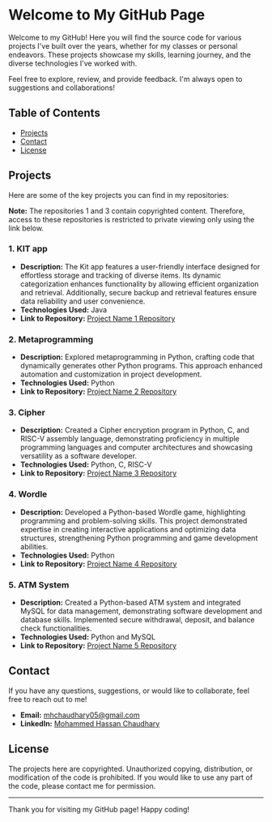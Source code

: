 # Welcome to My GitHub Page

Welcome to my GitHub! Here you will find the source code for various projects I've built over the years, whether for my classes or personal endeavors. These projects showcase my skills, learning journey, and the diverse technologies I've worked with.

Feel free to explore, review, and provide feedback. I'm always open to suggestions and collaborations!

## Table of Contents

- [Projects](#projects)
- [Contact](#contact)
- [License](#license)

## Projects

Here are some of the key projects you can find in my repositories:

**Note:** The repositories  1 and  3 contain copyrighted content. Therefore, access to these repositories is restricted to private viewing only using the link below.

### 1. **KIT app**
- **Description:** The Kit app features a user-friendly interface designed for effortless storage and tracking of diverse items. Its dynamic categorization enhances functionality by allowing efficient organization and retrieval. Additionally, secure backup and retrieval features ensure data reliability and user convenience.
- **Technologies Used:** Java
- **Link to Repository:** [Project Name 1 Repository](https://gitfront.io/r/mhchaudh/ZeKFzcKQBuAG/Project-1/)

### 2. **Metaprogramming**
- **Description:** Explored metaprogramming in Python, crafting code that dynamically generates other Python programs. This approach enhanced automation and customization in project development.
- **Technologies Used:** Python
- **Link to Repository:** [Project Name 2 Repository](https://github.com/mhchaudh/Project-2.git)

### 3. **Cipher**
- **Description:** Created a Cipher encryption program in Python, C, and RISC-V assembly language, demonstrating proficiency in multiple programming languages and computer architectures and showcasing versatility as a software developer.
- **Technologies Used:** Python, C, RISC-V
- **Link to Repository:** [Project Name 3 Repository](https://gitfront.io/r/mhchaudh/oVhCxAVoLUCh/Project-3/)

### 4. **Wordle**
- **Description:** Developed a Python-based Wordle game, highlighting programming and problem-solving skills. This project demonstrated expertise in creating interactive applications and optimizing data structures, strengthening Python programming and game development abilities.
- **Technologies Used:** Python
- **Link to Repository:** [Project Name 4 Repository](https://github.com/mhchaudh/Project-4.git)

### 5. **ATM System**
- **Description:** Created a Python-based ATM system and integrated MySQL for data management, demonstrating software development and database skills. Implemented secure withdrawal, deposit, and balance check functionalities.
- **Technologies Used:** Python and MySQL
- **Link to Repository:** [Project Name 5 Repository](https://github.com/mhchaudh/Project-5.git)


## Contact

If you have any questions, suggestions, or would like to collaborate, feel free to reach out to me!

- **Email:** mhchaudhary05@gmail.com
- **LinkedIn:** [Mohammed Hassan Chaudhary](https://www.linkedin.com/in/mhchaudhary05/)

## License

The projects here are copyrighted. Unauthorized copying, distribution, or modification of the code is prohibited. If you would like to use any part of the code, please contact me for permission.

---

Thank you for visiting my GitHub page! Happy coding!
